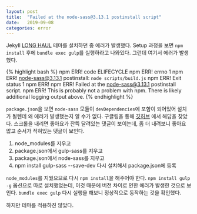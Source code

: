 ```yaml
---
layout: post
title:  "Failed at the node-sass@3.13.1 postinstall script"
date:   2019-09-08
categories: error
---
```


Jekyll [LONG HAUL][long-haul] 테마를 설치하던 중 에러가 발생했다.
Setup 과정을 보면 `npm install` 후에 `bundle exec gulp`를 실행하라고 나와있다.
그런데 여기서 에러가 발생했다.

{% highlight bash %}
npm ERR! code ELIFECYCLE
npm ERR! errno 1
npm ERR! node-sass@3.13.1 postinstall: `node scripts/build.js`
npm ERR! Exit status 1
npm ERR!
npm ERR! Failed at the node-sass@3.13.1 postinstall script.
npm ERR! This is probably not a problem with npm. There is likely additional logging output above.
{% endhighlight %}

`package.json`을 보면 `node-sass` 모듈이 `devDependencies`에 포함이 되어있어 설치가 될텐데 왜 에러가 발생했는지 알 수가 없다.
구글링을 통해 [깃허브][github-link] 에서 해답을 찾았다.
스크롤을 내리면 좋아요가 잔뜩 달려있는 댓글이 보이는데,
좀 더 내려보니 좋아요 많고 순서가 적혀있는 댓글이 보인다.
1. node_modules를 지우고
2. package.json에서 gulp-sass를 지우고
3. package.json에서 node-sass를 지우고
4. npm install gulp-sass --save-dev 다시 설치해서 package.json에 등록

`node_modules`를 지웠으므로 다시 `npm install`을 해주어야 한다.
`npm install gulp -g` 옵션으로 따로 설치했었는데, 이것 때문에 버전 차이로 인한 에러가 발생한 것으로 보인다.
 `bundle exec gulp` 다시 실행을 해보니 정상적으로 동작하는 것을 확인했다.

하지만 테마를 적용하진 않았다.

[long-haul]: https://brianmaierjr.com/long-haul/
[github-link]: https://github.com/codecombat/codecombat/issues/4430
